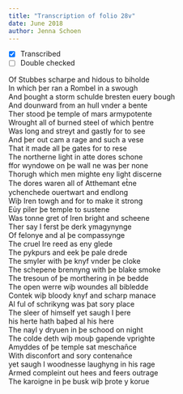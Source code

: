 ```yaml
---
title: "Transcription of folio 28v"
date: June 2018
author: Jenna Schoen
---
```

- [X] Transcribed
- [ ] Double checked

Of Stubbes scharpe and hidous to biholde  
In which þer ran a Rombel in a swough  
And þought a storm schulde bresten euery bough  
And dounward from an hull vnder a bente  
Ther stood þe temple of mars armypotente  
Wrought all of burned steel of which þentre  
Was long and streyt and gastly for to see  
And þer out cam a rage and such a vese  
That it made all þe gates for to rese  
The northerne light in atte dores schone  
ffor wyndowe on þe wall ne was þer none  
Thorugh which men mighte eny light discerne  
The dores waren all of Atthemant et̔ne  
ychenchede ouertwart and endlong  
Wiþ Iren towgh and for to make it strong  
Eủy piler þe temple to sustene  
Was tonne gret of Iren bright and scheene  
Ther say I ferst þe derk ymagynynge  
Of felonye and al þe compassynge  
The cruel Ire reed as eny glede  
The pykpurs and eek þe pale drede  
The smyler with þe knyf vnder þe cloke  
The schepene brennyng with þe blake smoke  
The tresoun of þe morthering in þe bedde  
The open werre wiþ woundes all bibledde  
Contek wiþ bloody knyf and scharp manace  
Al ful of schrikyng was þat sory place  
The sleer of himself yet saugh I þere  
his herte hath baþed al his here  
The nayl y dryuen in þe schood on night  
The colde deth wiþ mouþ gapende vprighte  
Amyddes of þe temple sat meschan̄ce  
With disconfort and sory contenan̄ce  
yet saugh I woodnesse laughyng in his rage  
Armed compleint out hees and feers outrage  
The karoigne in þe busk wiþ þrote y korue  
